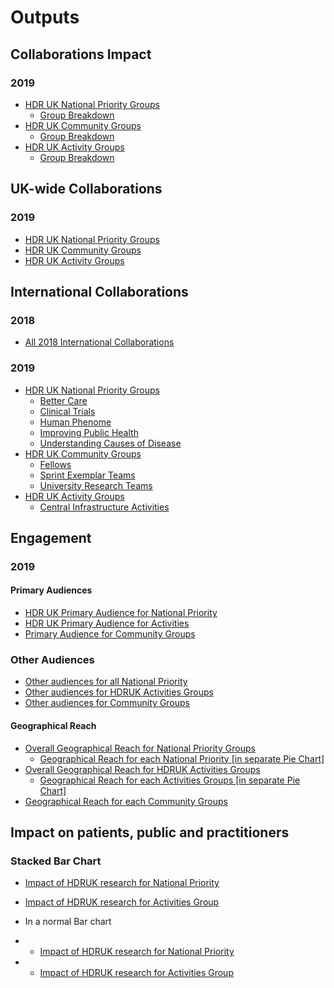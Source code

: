 # Outputs

## Collaborations Impact

### 2019

- [HDR UK National Priority Groups](https://raw.githubusercontent.com/HDRUK/researchfish-data-analysis/main/outputs/collaborations/all_np_collaborations_impact.png)
  - [Group Breakdown](https://raw.githubusercontent.com/HDRUK/researchfish-data-analysis/main/outputs/collaborations/np_collaborations_impact.png)
- [HDR UK Community Groups](https://raw.githubusercontent.com/HDRUK/researchfish-data-analysis/main/outputs/collaborations/all_comm_collaborations_impact.png)
  - [Group Breakdown](https://raw.githubusercontent.com/HDRUK/researchfish-data-analysis/main/outputs/collaborations/comm_collaborations_impact.png)
- [HDR UK Activity Groups](https://raw.githubusercontent.com/HDRUK/researchfish-data-analysis/main/outputs/collaborations/all_hdr_act_collaborations_impact.png)
  - [Group Breakdown](https://raw.githubusercontent.com/HDRUK/researchfish-data-analysis/main/outputs/collaborations/hdr_act_collaborations_impact.png)

## UK-wide Collaborations

### 2019

- [HDR UK National Priority Groups](https://app.powerbi.com/view?r=eyJrIjoiMTc3ZTJiYmItZGQ5Mi00ODZjLTllNzgtY2MwMTQ4OTVhZGJjIiwidCI6Ijg0NGNhY2IxLTcwMjctNDI2My05ZDhhLTE4ZmFhNWJmMDgzOSJ9)
- [HDR UK Community Groups](https://app.powerbi.com/view?r=eyJrIjoiNjlhZmYyZDMtMmM1Yy00NmY2LTk2MDgtZTVlNzY5ZTFkZjUyIiwidCI6Ijg0NGNhY2IxLTcwMjctNDI2My05ZDhhLTE4ZmFhNWJmMDgzOSJ9)
- [HDR UK Activity Groups](https://app.powerbi.com/view?r=eyJrIjoiZmJjMDA1N2ItYTZjMC00NDAwLTg0YzctNmJjZTljOTIyYzM1IiwidCI6Ijg0NGNhY2IxLTcwMjctNDI2My05ZDhhLTE4ZmFhNWJmMDgzOSJ9)

## International Collaborations

### 2018

- [All 2018 International Collaborations](https://htmlpreview.github.io/?https://github.com/HDRUK/researchfish-data-analysis/blob/main/outputs/collaborations/international_collabs/researchfish_2018_international_colabs.html)

### 2019

- [HDR UK National Priority Groups](https://htmlpreview.github.io/?https://github.com/HDRUK/researchfish-data-analysis/blob/main/outputs/collaborations/international_collabs/national_priority_2019_international_colabs.html)
  - [Better Care](https://htmlpreview.github.io/?https://github.com/HDRUK/researchfish-data-analysis/blob/main/outputs/collaborations/international_collabs/Better%20Care_2019.html)
  - [Clinical Trials](https://htmlpreview.github.io/?https://github.com/HDRUK/researchfish-data-analysis/blob/main/outputs/collaborations/international_collabs/Clinical%20Trials_2019.html)
  - [Human Phenome](https://htmlpreview.github.io/?https://github.com/HDRUK/researchfish-data-analysis/blob/main/outputs/collaborations/international_collabs/Human%20Phenome_2019.html)
  - [Improving Public Health](https://htmlpreview.github.io/?https://github.com/HDRUK/researchfish-data-analysis/blob/main/outputs/collaborations/international_collabs/Improving%20Public%20Health_2019.html)
  - [Understanding Causes of Disease](https://htmlpreview.github.io/?https://github.com/HDRUK/researchfish-data-analysis/blob/main/outputs/collaborations/international_collabs/Understanding%20Causes%20of%20Disease_2019.html)
- [HDR UK Community Groups](https://htmlpreview.github.io/?https://github.com/HDRUK/researchfish-data-analysis/blob/main/outputs/collaborations/international_collabs/community_group_2019_international_colabs.html)
  - [Fellows](https://htmlpreview.github.io/?https://github.com/HDRUK/researchfish-data-analysis/blob/main/outputs/collaborations/international_collabs/Fellows_2019.html)
  - [Sprint Exemplar Teams](https://htmlpreview.github.io/?https://github.com/HDRUK/researchfish-data-analysis/blob/main/outputs/collaborations/international_collabs/Sprint%20Exemplar%20teams_2019.html)
  - [University Research Teams](https://htmlpreview.github.io/?https://github.com/HDRUK/researchfish-data-analysis/blob/main/outputs/collaborations/international_collabs/Univerisity%20research%20teams_2019.html)
- [HDR UK Activity Groups](https://htmlpreview.github.io/?https://github.com/HDRUK/researchfish-data-analysis/blob/main/outputs/collaborations/international_collabs/hdruk_activity_2019_international_colabs.html)
  - [Central Infrastructure Activities](https://htmlpreview.github.io/?https://github.com/HDRUK/researchfish-data-analysis/blob/main/outputs/collaborations/international_collabs/Central%20Infrastructure%20Activities_2019.html)

## Engagement

### 2019

#### Primary Audiences
- [HDR UK Primary Audience for National Priority](https://raw.githubusercontent.com/HDRUK/researchfish-data-analysis/main/outputs/Primary%20Audience%20for%20National%20priority.png)
- [HDR UK Primary Audience for Activities](https://raw.githubusercontent.com/HDRUK/researchfish-data-analysis/main/outputs/Primary%20Audience%20for%20HDRUK%20Activities.png)
- [Primary Audience for Community Groups](https://raw.githubusercontent.com/HDRUK/researchfish-data-analysis/main/outputs/Primary%20Audience%20for%20Community%20Groups.png)

### Other Audiences
- [Other audiences for all National Priority](https://raw.githubusercontent.com/HDRUK/researchfish-data-analysis/main/outputs/Other%20audiences%20for%20all%20national%20priority.png)
- [Other audiences for HDRUK Activities Groups](https://raw.githubusercontent.com/HDRUK/researchfish-data-analysis/main/outputs/Other%20Audiences%20for%20Activities%20Group.png)
- [Other audiences for Community Groups](https://raw.githubusercontent.com/HDRUK/researchfish-data-analysis/main/outputs/Other%20Audiences%20for%20Community%20Groups.png)

#### Geographical Reach

- [Overall Geographical Reach for National Priority Groups](https://raw.githubusercontent.com/HDRUK/researchfish-data-analysis/main/outputs/Geographical%20Distribution%20for%20National%20Priority%20Groups_Single%20Pie%20Chart.png)
  - [Geographical Reach for each National Priority [in separate Pie Chart]](https://raw.githubusercontent.com/HDRUK/researchfish-data-analysis/main/outputs/Geographical%20reach%20for%20National%20priority.png)
- [Overall Geographical Reach for HDRUK Activities Groups](https://raw.githubusercontent.com/HDRUK/researchfish-data-analysis/main/outputs/Geographical%20Distribution%20for%20HDRUK%20Activities%20Groups.png)
  - [Geographical Reach for each Activities Groups [in separate Pie Chart]](https://raw.githubusercontent.com/HDRUK/researchfish-data-analysis/main/outputs/Geographical%20Reach%20for%20Activities%20Group.png)
- [Geographical Reach for each Community Groups](https://raw.githubusercontent.com/HDRUK/researchfish-data-analysis/main/outputs/Geographical%20Reach%20for%20Activities%20Group.png)

## Impact on patients, public and practitioners

### Stacked Bar Chart

- [Impact of HDRUK research for National Priority](https://raw.githubusercontent.com/HDRUK/researchfish-data-analysis/main/outputs/Impact%20of%20HDR%20UK%20research%20for%20National%20Priority%20Group.png)
- [Impact of HDRUK research for Activities Group](https://raw.githubusercontent.com/HDRUK/researchfish-data-analysis/main/outputs/Impact%20of%20HDR%20UK%20research%20for%20HDRUK%20Activities%20Group.png)

- In a normal Bar chart
- - [Impact of HDRUK research for National Priority](https://raw.githubusercontent.com/HDRUK/researchfish-data-analysis/main/outputs/Impact%20of%20HDRUK%20research%20for%20NP.png)
- - [Impact of HDRUK research for Activities Group](https://raw.githubusercontent.com/HDRUK/researchfish-data-analysis/main/outputs/Impact%20of%20HDRUK%20research%20for%20Activities%20Group.png)


